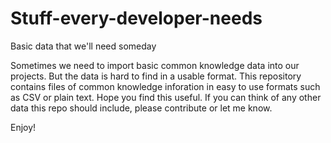 # Stuff-every-developer-needs
Basic data that we'll need someday

Sometimes we need to import basic common knowledge data into our projects. But the data is hard to find in a usable format.
This repository contains files of common knowledge inforation in easy to use formats such as CSV or plain text.
Hope you find this useful.
If you can think of any other data this repo should include, please contribute or let me know.

Enjoy!
